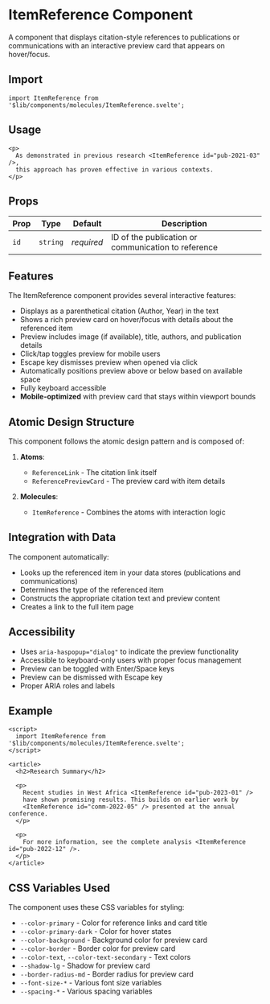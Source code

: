# ItemReference Component

A component that displays citation-style references to publications or communications with an interactive preview card that appears on hover/focus.

## Import

```svelte
import ItemReference from '$lib/components/molecules/ItemReference.svelte';
```

## Usage

```svelte
<p>
  As demonstrated in previous research <ItemReference id="pub-2021-03" />, 
  this approach has proven effective in various contexts.
</p>
```

## Props

| Prop | Type | Default | Description |
|------|------|---------|-------------|
| `id` | `string` | *required* | ID of the publication or communication to reference |

## Features

The ItemReference component provides several interactive features:

- Displays as a parenthetical citation (Author, Year) in the text
- Shows a rich preview card on hover/focus with details about the referenced item
- Preview includes image (if available), title, authors, and publication details
- Click/tap toggles preview for mobile users
- Escape key dismisses preview when opened via click
- Automatically positions preview above or below based on available space
- Fully keyboard accessible
- **Mobile-optimized** with preview card that stays within viewport bounds

## Atomic Design Structure

This component follows the atomic design pattern and is composed of:

1. **Atoms**:
   - `ReferenceLink` - The citation link itself
   - `ReferencePreviewCard` - The preview card with item details

2. **Molecules**:
   - `ItemReference` - Combines the atoms with interaction logic

## Integration with Data

The component automatically:
- Looks up the referenced item in your data stores (publications and communications)
- Determines the type of the referenced item
- Constructs the appropriate citation text and preview content
- Creates a link to the full item page

## Accessibility

- Uses `aria-haspopup="dialog"` to indicate the preview functionality
- Accessible to keyboard-only users with proper focus management
- Preview can be toggled with Enter/Space keys
- Preview can be dismissed with Escape key
- Proper ARIA roles and labels

## Example

```svelte
<script>
  import ItemReference from '$lib/components/molecules/ItemReference.svelte';
</script>

<article>
  <h2>Research Summary</h2>
  
  <p>
    Recent studies in West Africa <ItemReference id="pub-2023-01" /> 
    have shown promising results. This builds on earlier work by 
    <ItemReference id="comm-2022-05" /> presented at the annual conference.
  </p>
  
  <p>
    For more information, see the complete analysis <ItemReference id="pub-2022-12" />.
  </p>
</article>
```

## CSS Variables Used

The component uses these CSS variables for styling:
- `--color-primary` - Color for reference links and card title
- `--color-primary-dark` - Color for hover states
- `--color-background` - Background color for preview card
- `--color-border` - Border color for preview card
- `--color-text`, `--color-text-secondary` - Text colors
- `--shadow-lg` - Shadow for preview card
- `--border-radius-md` - Border radius for preview card
- `--font-size-*` - Various font size variables
- `--spacing-*` - Various spacing variables 